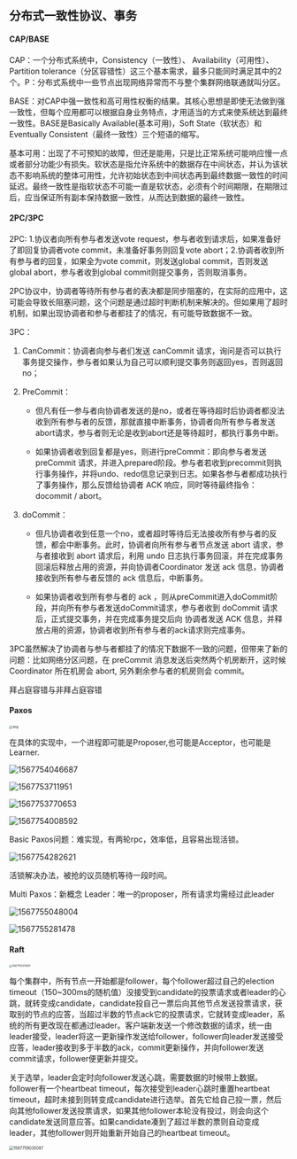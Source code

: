 ## 分布式一致性协议、事务

#### CAP/BASE

CAP：一个分布式系统中，Consistency（一致性）、 Availability（可用性）、Partition tolerance（分区容错性）这三个基本需求，最多只能同时满足其中的2个。P：分布式系统中一些节点出现网络异常而不与整个集群网络联通就叫分区。

BASE：对CAP中强一致性和高可用性权衡的结果。其核心思想是即使无法做到强一致性，但每个应用都可以根据自身业务特点，才用适当的方式来使系统达到最终一致性。BASE是Basically Available(基本可用)，Soft State（软状态）和Eventually Consistent（最终一致性）三个短语的缩写。

基本可用：出现了不可预知的故障，但还是能用，只是比正常系统可能响应慢一点或者部分功能少有损失。软状态是指允许系统中的数据存在中间状态，并认为该状态不影响系统的整体可用性，允许初始状态到中间状态再到最终数据一致性的时间延迟。最终一致性是指软状态不可能一直是软状态，必须有个时间期限，在期限过后，应当保证所有副本保持数据一致性，从而达到数据的最终一致性。

#### 2PC/3PC

2PC: 1.协议者向所有参与者发送vote request，参与者收到请求后，如果准备好了即回复协调者vote commit，未准备好事务则回复vote abort；2.协调者收到所有参与者的回复，如果全为vote commit，则发送global commit，否则发送global abort，参与者收到global commit则提交事务，否则取消事务。

2PC协议中，协调者等待所有参与者的表决都是同步阻塞的，在实际的应用中，这可能会导致长阻塞问题，这个问题是通过超时判断机制来解决的。但如果用了超时机制，如果出现协调者和参与者都挂了的情况，有可能导致数据不一致。

3PC：

1. CanCommit：协调者向参与者们发送 canCommit 请求，询问是否可以执行事务提交操作，参与者如果认为自己可以顺利提交事务则返回yes，否则返回no；

2. PreCommit：

    - 但凡有任一参与者向协调者发送的是no，或者在等待超时后协调者都没法收到所有参与者的反馈，那就直接中断事务，协调者向所有参与者发送abort请求，参与者则无论是收到abort还是等待超时，都执行事务中断。

    - 如果协调者收到回复都是yes，则进行preCommit：即向参与者发送preCommit 请求，并进入prepared阶段。参与者若收到precommit则执行事务操作，并将undo、redo信息记录到日志。如果各参与者都成功执行了事务操作，那么反馈给协调者 ACK 响应，同时等待最终指令：docommit / abort。

3. doCommit：

    - 但凡协调者收到任意一个no，或者超时等待后无法接收所有参与者的反馈，都会中断事务。此时，协调者向所有参与者节点发送 abort 请求，参与者接收到 abort 请求后，利用 undo 日志执行事务回滚，并在完成事务回滚后释放占用的资源，并向协调者Coordinator 发送 ack 信息，协调者接收到所有参与者反馈的 ack 信息后，中断事务。

    - 如果协调者收到所有参与者的 ack ，则从preCommit进入doCommit阶段，并向所有参与者发送doCommit请求，参与者收到 doCommit 请求后，正式提交事务，并在完成事务提交后向 协调者发送 ACK 信息，并释放占用的资源，协调者收到所有参与者的ack请求则完成事务。

3PC虽然解决了协调者与参与者都挂了的情况下数据不一致的问题，但带来了新的问题：比如网络分区问题，在 preCommit 消息发送后突然两个机房断开，这时候 Coordinator 所在机房会 abort, 另外剩余参与者的机房则会 commit。

拜占庭容错与非拜占庭容错

#### **Paxos**

<img src="assets/1640df969e7f7d16" alt="img" style="zoom: 40%;" />

在具体的实现中，一个进程即可能是Proposer,也可能是Acceptor，也可能是Learner.

![1567754046687](assets/1567754046687.png)

![1567753711951](assets/1567753711951.png)

![1567753770653](assets/1567753770653.png)

![1567754008592](assets/1567754008592.png)

Basic Paxos问题：难实现，有两轮rpc，效率低，且容易出现活锁。

![1567754282621](assets/1567754282621.png)

活锁解决办法，被抢的议员随机等待一段时间。

Multi Paxos：新概念 Leader：唯一的proposer，所有请求均需经过此leader

![1567755048004](assets/1567755048004.png)

![1567755281478](assets/1567755281478.png)

#### **Raft**

<img src="assets/1567755311407.png" alt="1567755311407" style="zoom: 33%;" />

每个集群中，所有节点一开始都是follower，每个follower超过自己的election timeout（150~300ms的随机值）没接受到candidate的投票请求或者leader的心跳，就转变成candidate，candidate投自己一票后向其他节点发送投票请求，获取别的节点的应答，当超过半数的节点ack它的投票请求，它就转变成leader，系统的所有更改现在都通过leader。客户端新发送一个修改数据的请求，统一由leader接受，leader将这一更新操作发送给follower，follower向leader发送接受应答，leader接收到多于半数的ack，commit更新操作，并向follower发送commit请求，follower便更新并提交。

关于选举，leader会定时向follower发送心跳，需要数据的时候带上数据。follower有一个heartbeat timeout，每次接受到leader心跳时重置heartbeat timeout，超时未接到则转变成candidate进行选举。首先它给自己投一票，然后向其他follower发送投票请求，如果其他follower本轮没有投过，则会向这个candidate发送同意应答。如果candidate凑到了超过半数的票则自动变成leader，其他follower则开始重新开始自己的heartbeat timeout。



<img src="assets/1567759035087.png" alt="1567759035087" style="zoom:50%;" />